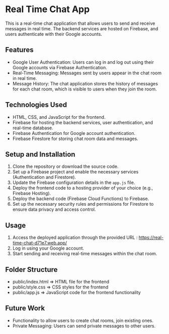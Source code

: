 # Real Time Chat App

This is a real-time chat application that allows users to send and receive messages in real time.
The backend services are hosted on Firebase, and users authenticate with their Google accounts.
## Features

- Google User Authentication: Users can log in and log out using their Google accounts via Firebase Authentication.
- Real-Time Messaging: Messages sent by users appear in the chat room in real time.
- Message History: The chat application stores the history of messages for each chat room, which is visible to users when they join the room.

## Technologies Used

- HTML, CSS, and JavaScript for the frontend.
- Firebase for hosting the backend services, user authentication, and real-time database.
- Firebase Authentication for Google account authentication.
- Firebase Firestore for storing chat room data and messages.

## Setup and Installation

1. Clone the repository or download the source code.
2. Set up a Firebase project and enable the necessary services (Authentication and Firestore).
3. Update the Firebase configuration details in the `app.js` file.
4. Deploy the frontend code to a hosting provider of your choice (e.g., Firebase Hosting).
5. Deploy the backend code (Firebase Cloud Functions) to Firebase.
6. Set up the necessary security rules and permissions for Firestore to ensure data privacy and access control.

## Usage

1. Access the deployed application through the provided URL : https://real-time-chat-d71e7.web.app/
2. Log in using your Google account.
3. Start sending and receiving real-time messages within the chat room.

## Folder Structure
- public/index.html => HTML file for the frontend
- public/style.css  => CSS styles for the frontend
- public/app.js     => JavaScript code for the frontend functionality

## Future Work
- Functionality to allow users to create chat rooms, join existing ones.
- Private Messaging: Users can send private messages to other users.

